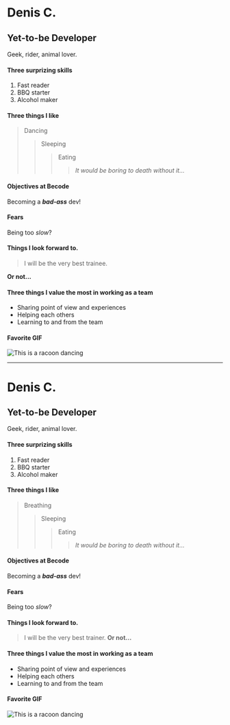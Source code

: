 # Denis C.
## Yet-to-be Developer
Geek, rider, animal lover. 

#### Three surprizing skills
1. Fast reader
2. BBQ starter
3. Alcohol maker

#### Three things I like
> Dancing
>> Sleeping
>>> Eating
>>>> *It would be boring to death without it...*

#### Objectives at Becode
Becoming a ***bad-ass*** dev!

#### Fears
Being too *slow*?

#### Things I look forward to.
> I will be the very best trainee.

**Or not...**

#### Three things I value the most in working as a team
- Sharing point of view and experiences
- Helping each others
- Learning to and from the team

#### Favorite GIF
![This is a racoon dancing](https://media0.giphy.com/media/v1.Y2lkPTc5MGI3NjExcHFzcXV2Z2xzbXFqcmNrcDE0NWZwNDNqd3d6eWo1ODVsZDZ3aGtkaiZlcD12MV9pbnRlcm5hbF9naWZfYnlfaWQmY3Q9Zw/GAezZKexOfXfiho1dB/giphy.webp)


-----


# Denis C.
## Yet-to-be Developer
Geek, rider, animal lover.

#### Three surprizing skills
1. Fast reader
2. BBQ starter
3. Alcohol maker
   
#### Three things I like
> Breathing
>> Sleeping
>>> Eating
>>>> *It would be boring to death without it...*

#### Objectives at Becode
Becoming a ***bad-ass*** dev!

#### Fears
Being too *slow*?

#### Things I look forward to.
> I will be the very best trainer.
**Or not...**

#### Three things I value the most in working as a team
- Sharing point of view and experiences
- Helping each others
- Learning to and from the team

#### Favorite GIF
![This is a racoon dancing](https://i.giphy.com/media/v1.Y2lkPTc5MGI3NjExMGVwMmk0bmQ3dnVnd2szZzRncDFseXltOWRheHAwYWJ5Y3I1dzJ2NSZlcD12MV9pbnRlcm5hbF9naWZfYnlfaWQmY3Q9Zw/tHIRLHtNwxpjIFqPdV/giphy.gif)
